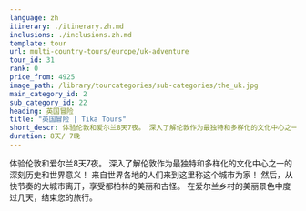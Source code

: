 ```yaml
---
language: zh
itinerary: ./itinerary.zh.md
inclusions: ./inclusions.zh.md
template: tour
url: multi-country-tours/europe/uk-adventure
tour_id: 31
rank: 0
price_from: 4925
image_path: /library/tourcategories/sub-categories/the_uk.jpg
main_category_id: 2
sub_category_id: 22
heading: 英国冒险
title: "英国冒险 | Tika Tours"
short_descr: 体验伦敦和爱尔兰8天7夜。 深入了解伦敦作为最独特和多样化的文化中心之一的深刻历史和世界意义！ 来自世界各地的人们
duration: 8天/ 7晚
---
```

体验伦敦和爱尔兰8天7夜。 深入了解伦敦作为最独特和多样化的文化中心之一的深刻历史和世界意义！ 来自世界各地的人们来到这里称这个城市为家！ 然后，从快节奏的大城市离开，享受都柏林的美丽和古怪。
在爱尔兰乡村的美丽景色中度过几天，结束您的旅行。